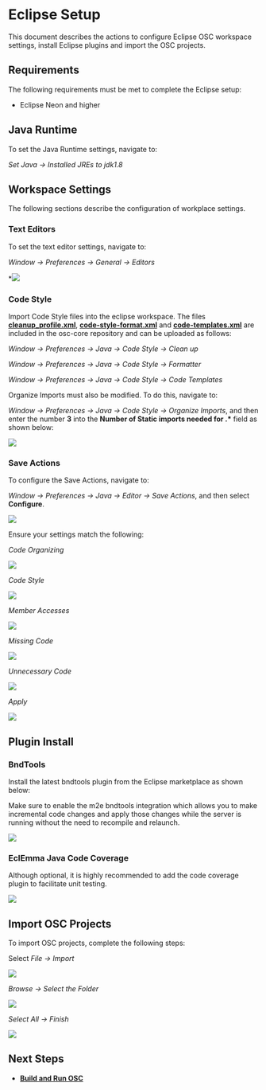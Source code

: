 # Eclipse Setup
This document describes the actions to configure Eclipse OSC workspace settings, install Eclipse plugins and import the OSC projects.

## Requirements
The following requirements must be met to complete the Eclipse setup:

 * Eclipse Neon and higher

## Java Runtime
To set the Java Runtime settings, navigate to:

*Set Java -> Installed JREs to jdk1.8*

[](images/jdk1.8.jpg)
 
## Workspace Settings
The following sections describe the configuration of workplace settings.

### Text Editors
To set the text editor settings, navigate to:

*Window -> Preferences -> General -> Editors*

*![](images/text_editor.jpg)

### Code Style

Import Code Style files into the eclipse workspace. The files **[cleanup_profile.xml](https://github.com/opensecuritycontroller/osc-core/blob/master/vmidc_cleanup_profile.xml)**, **[code-style-format.xml](https://github.com/opensecuritycontroller/osc-core/blob/master/vmiDC-code-style-format.xml)** and **[code-templates.xml](https://github.com/opensecuritycontroller/osc-core/blob/master/vmiDC-code-templates.xml)** are included in the osc-core repository and can be uploaded as follows:

*Window -> Preferences -> Java -> Code Style -> Clean up*

*Window -> Preferences -> Java -> Code Style -> Formatter*

*Window -> Preferences -> Java -> Code Style -> Code Templates*

Organize Imports must also be modified. To do this, navigate to:

*Window -> Preferences -> Java -> Code Style -> Organize Imports*, and then enter the number **3** into the **Number of Static imports needed for .\*** field as shown below:

![](images/organize_imports.JPG)

### Save Actions

To configure the Save Actions, navigate to:

*Window -> Preferences -> Java -> Editor -> Save Actions*, and then select **Configure**.

![](images/missing_annotations.jpg)

Ensure your settings match the following:

*Code Organizing*

![](images/code_organize.jpg)

*Code Style*

![](images/code_style.jpg)

*Member Accesses*

![](images/member_access.jpg)

*Missing Code*

![](images/missing_code.jpg)

*Unnecessary Code*

![](images/Unnecessary_code.jpg)

*Apply*

![](images/save_actions.jpg)

## Plugin Install

### BndTools

Install the latest bndtools plugin from the Eclipse marketplace as shown below:

Make sure to enable the m2e bndtools integration which allows you to make incremental code changes and apply those changes while the server is running without the need to recompile and relaunch.

![](images/bnd_tools.png)

### EclEmma Java Code Coverage

Although optional, it is highly recommended to add the code coverage plugin to facilitate unit testing.

![](images/code_coverage_eclipse_marketplace.JPG)

## Import OSC Projects

To import OSC projects, complete the following steps:

Select *File -> Import*

![](images/import_projects.jpg)

*Browse -> Select the Folder*

![](images/choose_folder.jpg)

*Select All -> Finish*

![](images/import_projects_2.jpg)


## Next Steps

- **[Build and Run OSC](build_run_osc.md)**
